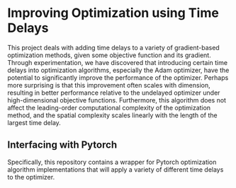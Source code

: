 # Improving Optimization using Time Delays
This project deals with adding time delays to a variety of gradient-based optimization methods, given some objective function and its gradient.
Through experimentation, we have discovered that introducing certain time delays into optimization algorithms, especially the Adam optimizer, have the potential to significantly improve the performance of the optimizer. 
Perhaps more surprising is that this improvement often scales with dimension, resulting in better performance relative to the undelayed optimizer under high-dimensional objective functions.
Furthermore, this algorithm does not affect the leading-order computational complexity of the optimization method, and the spatial complexity scales linearly with the length of the largest time delay.

## Interfacing with Pytorch
Specifically, this repository contains a wrapper for Pytorch optimization algorithm implementations that will apply a variety of different time delays to the optimizer.
